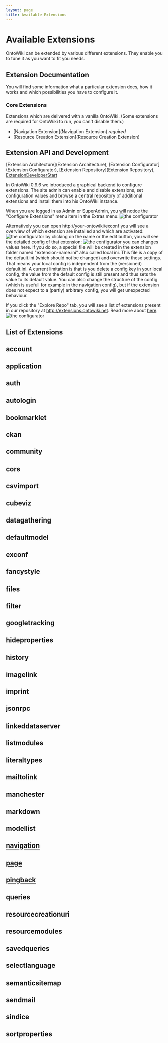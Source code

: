 ```yaml
---
layout: page
title: Available Extensions
---
```


# Available Extensions

OntoWiki can be extended by various different extensions. They enable you to tune it as you want to fit you needs.

## Extension Documentation
You will find some information what a particular extension does, how it works and which possibilities you have to configure it.

### Core Extensions
Extensions which are delivered with a vanilla OntoWiki. (Some extensions are required for OntoWiki to run, you can't disable them.)

* [Navigation Extension](Navigation Extension) _required_
* [Resource Creation Extension](Resource Creation Extension)

## Extension API and Development
[Extension Architecture](Extension Architecture),
[Extension Configurator](Extension Configurator),
[Extension Repository](Extension Repository),
[ExtensionDeveloperStart](ExtensionDeveloperStart)

In OntoWiki 0.9.6 we introduced a graphical backend to configure extensions. The site admin can enable and disable extensions, set configuration values and browse a central repository of additional extensions and install them into his OntoWiki instance.

When you are logged in as Admin or SuperAdmin, you will notice the "Configure Extensions" menu item in the Extras menu:
![the configurator](https://github.com/AKSW/OntoWiki/wiki/images/exconf-open.png)

Alternatively you can open http://your-ontowiki/exconf
you will see a overview of which extension are installed and which are activated:
![the configurator](https://github.com/AKSW/OntoWiki/wiki/images/exconf-list.png)
by clicking on the name or the edit button, you will see the detailed config of that extension:
![the configurator](https://github.com/AKSW/OntoWiki/wiki/images/exconf-configure.png)
you can changes values here. If you do so, a special file will be created in the extension folder named "extension-name.ini" also called local ini. This file is a copy of the default.ini (which should not be changed) and overwrite these settings. That means your local config is independent from the (versioned) default.ini. A current limitation is that is you delete a config key in your local config, the value from the default config is still present and thus sets the value to its default value. You can also change the structure of the config (which is usefull for example in the navigation config), but if the extension does not expect to a (partly) arbitrary config, you will get unexpected behaviour.

If you click the "Explore Repo" tab, you will see a list of extensions present in our repository at http://extensions.ontowiki.net. Read more about [here](Extension-Repository).
![the configurator](https://github.com/AKSW/OntoWiki/wiki/images/exconf-explore.png)

## List of Extensions
<!-- TODO: get documentation from submodules with a script -->
## account
## application
## auth
## autologin
## bookmarklet
## ckan
## community
## cors
## csvimport
## cubeviz
## datagathering
## defaultmodel
## exconf
## fancystyle
## files
## filter
## googletracking
## hideproperties
## history
## imagelink
## imprint
## jsonrpc
## linkeddataserver
## listmodules
## literaltypes
## mailtolink
## manchester
## markdown
## modellist
## [navigation](Navigation-Extension)
## [page](Page-Extension)
## [pingback](SemanticPingback)
## queries
## resourcecreationuri
## resourcemodules
## savedqueries
## selectlanguage
## semanticsitemap
## sendmail
## sindice
## sortproperties
